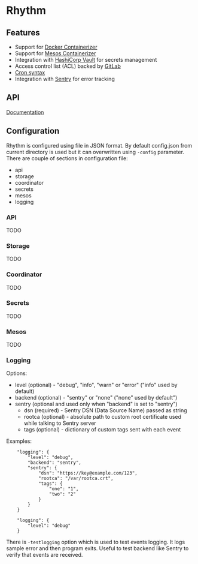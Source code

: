 # Rhythm

## Features

* Support for [Docker Containerizer](https://mesos.apache.org/documentation/latest/docker-containerizer/)
* Support for [Mesos Containerizer](https://mesos.apache.org/documentation/latest/mesos-containerizer/)
* Integration with [HashiCorp Vault](https://www.vaultproject.io/) for secrets management
* Access control list (ACL) backed by [GitLab](https://gitlab.com/)
* [Cron syntax](http://www.nncron.ru/help/EN/working/cron-format.htm)
* Integration with [Sentry](https://sentry.io/) for error tracking

## API

[Documentation](https://mlowicki.github.io/rhythm/api)

## Configuration

Rhythm is configured using file in JSON format. By default config.json from current  directory is used but it can overwritten using `-config` parameter.
There are couple of sections in configuration file:
* api
* storage
* coordinator
* secrets
* mesos
* logging

### API

TODO

### Storage

TODO

### Coordinator

TODO

### Secrets

TODO

### Mesos

TODO

### Logging

Options:
* level (optional)  - "debug", "info", "warn" or "error" ("info" used by default)
* backend (optional) - "sentry" or "none" ("none" used by default")
* sentry (optional and used only when "backend" is set to "sentry")
    * dsn (required) - Sentry DSN (Data Source Name) passed as string
    * rootca (optional) - absolute path to custom root certificate used while talking to Sentry server
    * tags (optional) - dictionary of custom tags sent with each event

Examples:
```
    "logging": {
        "level": "debug",
        "backend": "sentry",
        "sentry": {
            "dsn": "https://key@example.com/123",
            "rootca": "/var/rootca.crt",
            "tags": {
                "one": "1",
                "two": "2"
            }
        }
    }
```

```
    "logging": {
        "level": "debug"
    }
```

There is `-testlogging` option which is used to test events logging. It logs sample error and then program exits. Useful to test backend like Sentry to verify that events are received.
